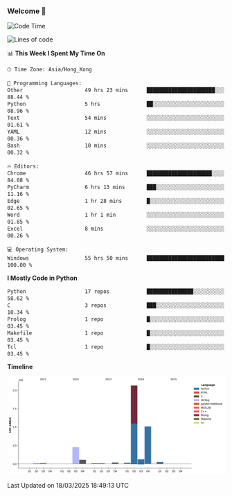 ### Welcome 👋

<!--START_SECTION:waka-->
![Code Time](http://img.shields.io/badge/Code%20Time-1%2C668%20hrs%205%20mins-blue)

![Lines of code](https://img.shields.io/badge/From%20Hello%20World%20I%27ve%20Written-4.0%20million%20lines%20of%20code-blue)

📊 **This Week I Spent My Time On** 

```text
🕑︎ Time Zone: Asia/Hong_Kong

💬 Programming Languages: 
Other                    49 hrs 23 mins      ██████████████████████░░░   88.44 % 
Python                   5 hrs               ██░░░░░░░░░░░░░░░░░░░░░░░   08.96 % 
Text                     54 mins             ░░░░░░░░░░░░░░░░░░░░░░░░░   01.61 % 
YAML                     12 mins             ░░░░░░░░░░░░░░░░░░░░░░░░░   00.36 % 
Bash                     10 mins             ░░░░░░░░░░░░░░░░░░░░░░░░░   00.32 % 

🔥 Editors: 
Chrome                   46 hrs 57 mins      █████████████████████░░░░   84.08 % 
PyCharm                  6 hrs 13 mins       ███░░░░░░░░░░░░░░░░░░░░░░   11.16 % 
Edge                     1 hr 28 mins        █░░░░░░░░░░░░░░░░░░░░░░░░   02.65 % 
Word                     1 hr 1 min          ░░░░░░░░░░░░░░░░░░░░░░░░░   01.85 % 
Excel                    8 mins              ░░░░░░░░░░░░░░░░░░░░░░░░░   00.26 % 

💻 Operating System: 
Windows                  55 hrs 50 mins      █████████████████████████   100.00 % 
```

**I Mostly Code in Python** 

```text
Python                   17 repos            ███████████████░░░░░░░░░░   58.62 % 
C                        3 repos             ███░░░░░░░░░░░░░░░░░░░░░░   10.34 % 
Prolog                   1 repo              █░░░░░░░░░░░░░░░░░░░░░░░░   03.45 % 
Makefile                 1 repo              █░░░░░░░░░░░░░░░░░░░░░░░░   03.45 % 
Tcl                      1 repo              █░░░░░░░░░░░░░░░░░░░░░░░░   03.45 % 
```



**Timeline**

![Lines of Code chart](https://raw.githubusercontent.com/xhj2501/xhj2501/main/assets/bar_graph.png)


 Last Updated on 18/03/2025 18:49:13 UTC
<!--END_SECTION:waka-->

